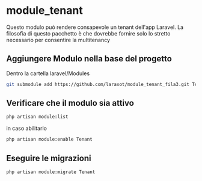 # module_tenant
Questo modulo può rendere consapevole un tenant dell'app Laravel. La filosofia di questo pacchetto è che dovrebbe fornire solo lo stretto necessario per consentire la multitenancy

## Aggiungere Modulo nella base del progetto
Dentro la cartella laravel/Modules

```bash
git submodule add https://github.com/laraxot/module_tenant_fila3.git Tenant
```

## Verificare che il modulo sia attivo
```bash
php artisan module:list
```
in caso abilitarlo
```bash
php artisan module:enable Tenant
```

## Eseguire le migrazioni
```bash
php artisan module:migrate Tenant
```
